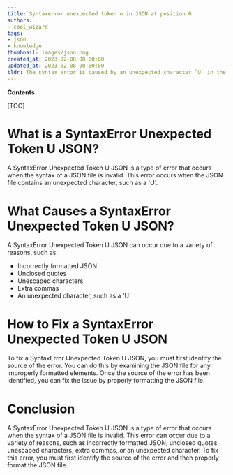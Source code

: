 ```yaml
---
title: Syntaxerror unexpected token u in JSON at position 0
authors:
- cool_wizard
tags:
- json
- knowledge
thumbnail: images/json.png
created_at: 2023-02-08 00:00:00
updated_at: 2023-02-08 00:00:00
tldr: The syntax error is caused by an unexpected character `U` in the JSON string.
---
```


**Contents**

[TOC]

# What is a SyntaxError Unexpected Token U JSON?
A SyntaxError Unexpected Token U JSON is a type of error that occurs when the syntax of a JSON file is invalid. This error occurs when the JSON file contains an unexpected character, such as a 'U'.

# What Causes a SyntaxError Unexpected Token U JSON?
A SyntaxError Unexpected Token U JSON can occur due to a variety of reasons, such as:

- Incorrectly formatted JSON
- Unclosed quotes
- Unescaped characters
- Extra commas
- An unexpected character, such as a 'U'

# How to Fix a SyntaxError Unexpected Token U JSON
To fix a SyntaxError Unexpected Token U JSON, you must first identify the source of the error. You can do this by examining the JSON file for any improperly formatted elements. Once the source of the error has been identified, you can fix the issue by properly formatting the JSON file.

# Conclusion
A SyntaxError Unexpected Token U JSON is a type of error that occurs when the syntax of a JSON file is invalid. This error can occur due to a variety of reasons, such as incorrectly formatted JSON, unclosed quotes, unescaped characters, extra commas, or an unexpected character. To fix this error, you must first identify the source of the error and then properly format the JSON file.
